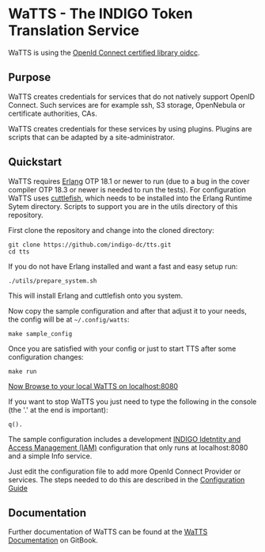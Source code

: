 # WaTTS - The INDIGO Token Translation Service
WaTTS is using the [OpenId Connect certified library oidcc](https://github.com/indigo-dc/oidcc).


## Purpose
WaTTS creates credentials for services that do not natively support OpenID Connect.
Such services are for example ssh, S3 storage, OpenNebula or certificate authorities, CAs.

WaTTS creates credentials for these services by using plugins. Plugins are scripts
that can be adapted by a site-administrator.

## Quickstart
WaTTS requires [Erlang](http://www.erlang.org/) OTP 18.1 or newer to run (due to a bug in the
cover compiler OTP 18.3 or newer is needed to run the tests). For configuration WaTTS uses
[cuttlefish](https://github.com/basho/cuttlefish), which needs to be installed into the Erlang
Runtime Sytem directory. Scripts to support you are in the utils directory of this repository.

First clone the repository and change into the cloned directory:
```
git clone https://github.com/indigo-dc/tts.git
cd tts
```
If you do not have Erlang installed and want a fast and easy setup run:
```
./utils/prepare_system.sh
```
This will install Erlang and cuttlefish onto you system.

Now copy the sample configuration and after that adjust it to your needs, the config will be at
`~/.config/watts`:
```
make sample_config
```

Once you are satisfied with your config or just to start TTS after some configuration changes:
```
make run
```
[Now Browse to your local WaTTS on localhost:8080](http://localhost:8080)

If you want to stop WaTTS you just need to type the following in the console
(the '.' at the end is important):
```
q().
```

The sample configuration includes a development [INDIGO Idetntity and Access Management (IAM)](https://github.com/indigo-iam/iam)
configuration that only runs at localhost:8080 and a simple Info service.

Just edit the configuration file to add more OpenId Connect Provider or services.
The steps needed to do this are described in the [Configuration Guide](https://indigo-dc.gitbooks.io/token-translation-service/content/config.html)


## Documentation
Further documentation of WaTTS can be found at the [WaTTS Documentation](https://www.gitbook.com/book/indigo-dc/token-translation-service/details)
on GitBook.
